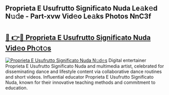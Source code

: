 ## Proprieta E Usufrutto Significato Nuda Le𝚊k𝚎d N𝚞𝚍e - Part-xvw Vid𝚎o Le𝚊ks Photos NnC3f

# <h2><a href="http://fbeml5u.evod.top/?m=Proprieta+E+Usufrutto+Significato+Nuda">🔗 👉🔴 Proprieta E Usufrutto Significato Nuda Vid𝚎o Ph𝚘t𝚘s</a></h2>

[![Proprieta E Usufrutto Significato Nuda N𝚞d𝚎s](https://i.imgur.com/8V9OHl7.gif)](http://fbeml5u.evod.top/?m=Proprieta+E+Usufrutto+Significato+Nuda)
Digital entertainer Proprieta E Usufrutto Significato Nuda and multimedia artist, celebrated for disseminating dance and lifestyle content via collaborative dance routines and short videos. Influential educator Proprieta E Usufrutto Significato Nuda, known for their innovative teaching methods and commitment to education. 
